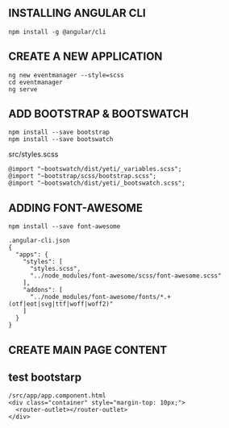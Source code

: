 ## INSTALLING ANGULAR CLI
```
npm install -g @angular/cli
```
## CREATE A NEW APPLICATION

```
ng new eventmanager --style=scss
cd eventmanager
ng serve
```
## ADD BOOTSTRAP & BOOTSWATCH

```
npm install --save bootstrap
npm install --save bootswatch
```
src/styles.scss
```
@import "~bootswatch/dist/yeti/_variables.scss";
@import "~bootstrap/scss/bootstrap.scss";
@import "~bootswatch/dist/yeti/_bootswatch.scss";
```
## ADDING FONT-AWESOME
```
npm install --save font-awesome

.angular-cli.json
{
  "apps": {
    "styles": [
      "styles.scss",
      "../node_modules/font-awesome/scss/font-awesome.scss"
    ],
    "addons": [
      "../node_modules/font-awesome/fonts/*.+(otf|eot|svg|ttf|woff|woff2)"
    ]
  }
}
```
## CREATE MAIN PAGE CONTENT
## test bootstarp
```
/src/app/app.component.html
<div class="container" style="margin-top: 10px;">
  <router-outlet></router-outlet>
</div>
```